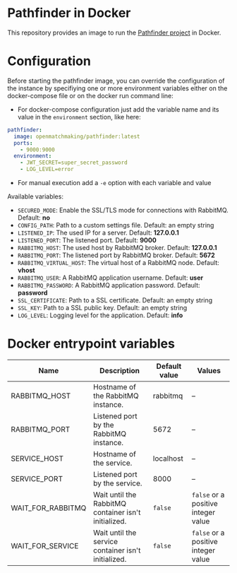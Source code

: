# Pathfinder in Docker
This repository provides an image to run the [Pathfinder project](https://github.com/OpenMatchmaking/pathfinder) in Docker.

# Configuration
Before starting the pathfinder image, you can override the configuration of the instance by specifiying one or more environment variables either on the docker-compose file or on the docker run command line:

- For docker-compose configuration just add the variable name and its value in the `environment` section, like here:
```yaml
pathfinder:
  image: openmatchmaking/pathfinder:latest
  ports:
    - 9000:9000
  environment:
    - JWT_SECRET=super_secret_password
    - LOG_LEVEL=error
``` 
- For manual execution add a `-e` option with each variable and value

Available variables:
- `SECURED_MODE`: Enable the SSL/TLS mode for connections with RabbitMQ. Default: **no**
- `CONFIG_PATH`: Path to a custom settings file. Default: an empty string
- `LISTENED_IP`: The used IP for a server. Default: **127.0.0.1**
- `LISTENED_PORT`: The listened port. Default: **9000**
- `RABBITMQ_HOST`: The used host by RabbitMQ broker. Default: **127.0.0.1**
- `RABBITMQ_PORT`: The listened port by RabbitMQ broker. Default: **5672**
- `RABBITMQ_VIRTUAL_HOST`: The virtual host of a RabbitMQ node. Default: **vhost**
- `RABBITMQ_USER`: A RabbitMQ application username. Default: **user**
- `RABBITMQ_PASSWORD`: A RabbitMQ application password. Default: **password**
- `SSL_CERTIFICATE`: Path to a SSL certificate. Default: an empty string
- `SSL_KEY`: Path to a SSL public key. Default: an empty string
- `LOG_LEVEL`: Logging level for the application. Default: **info**

# Docker entrypoint variables 
| Name              | Description                                          | Default value | Values        |      
|-------------------|------------------------------------------------------|---------------|---------------|
| RABBITMQ_HOST     | Hostname of the RabbitMQ instance.                   | rabbitmq      | –             |
| RABBITMQ_PORT     | Listened port by the RabbitMQ instance.              | 5672          | –             |
| SERVICE_HOST      | Hostname of the service.                             | localhost     | –             |
| SERVICE_PORT      | Listened port by the service.                        | 8000          | –             |                
| WAIT_FOR_RABBITMQ | Wait until the RabbitMQ container isn't initialized. | `false`       | `false` or a positive integer value |
| WAIT_FOR_SERVICE  | Wait until the service container isn't initialized.  | `false`       | `false` or a positive integer value |
